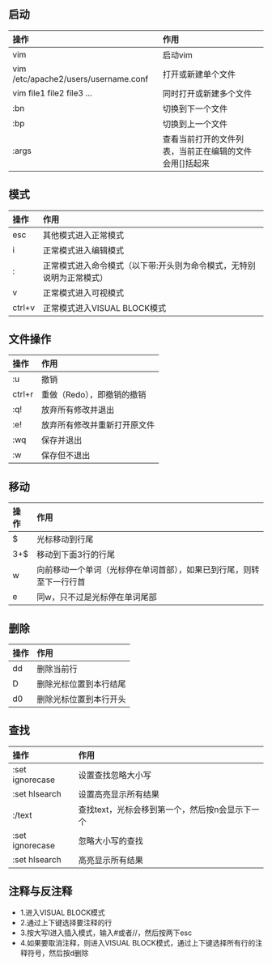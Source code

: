 
## 启动

操作|作用
:-|:-
vim|启动vim
vim /etc/apache2/users/username.conf|打开或新建单个文件
vim file1 file2 file3 ...|同时打开或新建多个文件
:bn|切换到下一个文件
:bp|切换到上一个文件
:args|查看当前打开的文件列表，当前正在编辑的文件会用[]括起来

## 模式

操作|作用
:-|:-
esc|其他模式进入正常模式
i|正常模式进入编辑模式
:|正常模式进入命令模式（以下带:开头则为命令模式，无特别说明为正常模式）
v|正常模式进入可视模式
ctrl+v|正常模式进入VISUAL BLOCK模式

## 文件操作

操作|作用
:-|:-
:u|撤销
ctrl+r|重做（Redo），即撤销的撤销
:q!|放弃所有修改并退出
:e!|放弃所有修改并重新打开原文件
:wq|保存并退出
:w|保存但不退出

## 移动

操作|作用
:-|:-
$|光标移动到行尾
3+$|移动到下面3行的行尾
w|向前移动一个单词（光标停在单词首部），如果已到行尾，则转至下一行行首
e|同w，只不过是光标停在单词尾部

## 删除

操作|作用
:-|:-
dd|删除当前行
D|删除光标位置到本行结尾
d0|删除光标位置到本行开头

## 查找

操作|作用
:-|:-
:set ignorecase|设置查找忽略大小写
:set hlsearch|设置高亮显示所有结果
:/text|查找text，光标会移到第一个，然后按n会显示下一个
:set ignorecase|忽略大小写的查找
:set hlsearch|高亮显示所有结果

## 注释与反注释

- 1.进入VISUAL BLOCK模式
- 2.通过上下键选择要注释的行
- 3.按大写I进入插入模式，输入#或者//，然后按两下esc
- 4.如果要取消注释，则进入VISUAL BLOCK模式，通过上下键选择所有行的注释符号，然后按d删除
